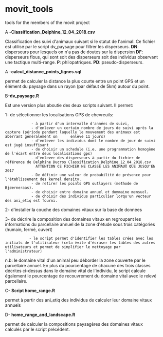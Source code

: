 # movit_tools
tools for the members of the movit project

A -**Classification_Delphine_12_04_2018.csv**

Classification des suivi d'animaux suivant si le statut de l'animal. Ce fichier est utilisé par le script dv_paysage pour filtrer les disperseurs.
**DN**: disperseurs pour lesquels on n'a pas de doutes sur la dispersion
**DF**: disperseurs flous, qui sont soit des disperseurs soit des individus observant une tactique multi-range. 
**P**: philopatriques.
**PD**: pseudo-disperseurs.

A -**calcul_distance_points_lignes.sql**

permet de calculer la distance la plus courte entre un point GPS et un élément du paysage dans un rayon (par défaut de 5km) autour du point.

B-**dv_paysage.R**

Est une version plus aboutie des deux scripts suivant. Il permet:

  1- de sélectionner les localisations GPS de chevreuils:
  
                - à partir d'un intervalle d'années de suivi,
                - d'enlever un certain nombre de jours de suivi après la capture (période pendant laquelle le mouvement des animaux est aberrant généralement on      enlève 11 jours) 
                - d'enlever les individus dont le nombre de jour de suivi est jugé insuffisant
                - de choisir un schedule (i.e. une programmation homogène de l'écart entre deux localisations gps)
                - d'enlever des disperseurs à partir du fichier de référence de Delphine Ducros Classification_Delphine_12_04_2018.csv
                  ATTENTION CE FICHIER NE CLASSE LES ANIMAUX QUE JUSQU'EN 2017
                - De définir une valeur de probabilité de présence pour l'établissement des kernel density.
                - de retirer les points GPS outlayers (methode de Bjøerneraas).
                - de choisir entre domaine annuel et dommaine mensuel.
                - de choisir des individus particulier lorqu'un vecteur des ani_etiq est fourni.
  
  2- d'installer la couche des domaines vitaux sur la base de données
  
  3- de décrire la composition des domaines vitaux en regroupant les informations du parcellaire annuel de la zone d'étude sous trois catégories (humain, fermé, ouvert)
  
               - le script permet d'identifier les tables crées avec les initials de l'utilisateur (cela évite d'écraser les tables des autres utilisateurs et permet de simplifier le nettoyage par l'administrateur)
  
  n.b: le domaine vital d'un animal peu déborder la zone couverte par le parcellaire annuel. En plus du pourcentage de chacune des trois classes décrites ci-dessus dans le domaine vital de l'individu, le script calcule également le pourcentage de recouvrement du domaine vital avec le relevé parcellaire.
  
C- **Script home_range.R**

permet à partir des ani_etiq des individus de calculer leur domaine vitaux annuels

D- **home_range_and_landscape.R**

permet de calculer la compositions paysagères des domaines vitaux calculés par le script précédent.
